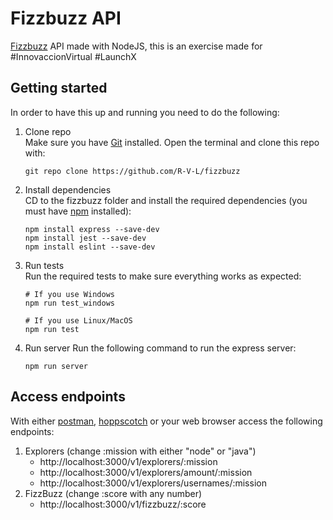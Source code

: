 # Fizzbuzz API
[Fizzbuzz](https://en.wikipedia.org/wiki/Fizz_buzz) API made with NodeJS, this is an exercise made for #InnovaccionVirtual #LaunchX

## Getting started
In order to have this up and running you need to do the following:

1. Clone repo  
Make sure you have [Git](https://git-scm.com/downloads) installed. Open the terminal and clone this repo with:
	```
	git repo clone https://github.com/R-V-L/fizzbuzz
	```
2. Install dependencies  
CD to the fizzbuzz folder and install the required dependencies (you must have [npm](https://docs.npmjs.com/downloading-and-installing-node-js-and-npm) installed):
	```
	npm install express --save-dev
	npm install jest --save-dev
	npm install eslint --save-dev
	```
3. Run tests  
Run the required tests to make sure everything works as expected:
	```
	# If you use Windows
	npm run test_windows
	
	# If you use Linux/MacOS
	npm run test
	```
4. Run server
Run the following command to run the express server:
	```
	npm run server
	```
## Access endpoints
With either [postman](https://www.postman.com), [hoppscotch](https://hoppscotch.io/es/) or your web browser access the following endpoints:
1. Explorers (change :mission with either "node" or "java")
    - http://localhost:3000/v1/explorers/:mission
    - http://localhost:3000/v1/explorers/amount/:mission
    - http://localhost:3000/v1/explorers/usernames/:mission
2. FizzBuzz (change :score with any number)
    - http://localhost:3000/v1/fizzbuzz/:score